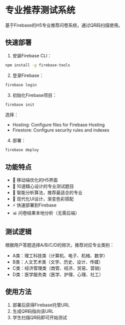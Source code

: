 # 专业推荐测试系统

基于Firebase的H5专业推荐问卷系统，通过QR码扫描使用。

## 快速部署

1. 安装Firebase CLI：
```bash
npm install -g firebase-tools
```

2. 登录Firebase：
```bash
firebase login
```

3. 初始化Firebase项目：
```bash
firebase init
```
选择：
- Hosting: Configure files for Firebase Hosting
- Firestore: Configure security rules and indexes

4. 部署：
```bash
firebase deploy
```

## 功能特点

- 📱 移动端优化的H5界面
- 🎯 10道精心设计的专业测试题目
- 🧠 智能分析算法，推荐最适合的专业
- 🎨 现代化UI设计，渐变色彩搭配
- ⚡ 快速部署到Firebase
- 📊 问卷结果本地分析（无需后端）

## 测试逻辑

根据用户答题选择A/B/C/D的频次，推荐对应专业类别：
- A类：理工科技类（计算机、电子、机械、数学）
- B类：人文艺术类（文学、历史、设计、传媒）
- C类：经济管理类（商管、经济、贸易、营销）
- D类：医学服务类（医学、护理、心理、社工）

## 使用方法

1. 部署后获得Firebase托管URL
2. 生成QR码指向该URL
3. 学生扫描QR码即可开始测试